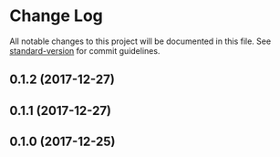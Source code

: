 # Change Log

All notable changes to this project will be documented in this file. See [standard-version](https://github.com/conventional-changelog/standard-version) for commit guidelines.

<a name="0.1.2"></a>
## 0.1.2 (2017-12-27)



<a name="0.1.1"></a>
## 0.1.1 (2017-12-27)



<a name="0.1.0"></a>
## 0.1.0 (2017-12-25)
